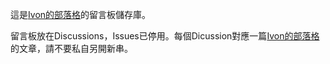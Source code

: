這是[Ivon的部落格](https://ivonblog.com)的留言板儲存庫。

留言板放在Discussions，Issues已停用。每個Dicussion對應一篇[Ivon的部落格](https://ivonblog.com)的文章，請不要私自另開新串。

